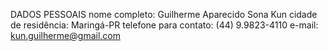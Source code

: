 DADOS PESSOAIS
nome completo: Guilherme Aparecido Sona Kun
cidade de residência: Maringá-PR
telefone para contato: (44) 9.9823-4110
e-mail: kun.guilherme@gmail.com